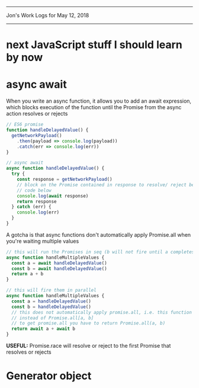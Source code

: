 *****************************************************************

Jon's Work Logs for May 12, 2018

*****************************************************************

# next JavaScript stuff I should learn by now

# async await

When you write an async function, it allows you to add an await expression, which blocks execution of the function until the Promise from the async action resolves or rejects
```js
// ES6 promise
function handleDelayedValue() {
  getNetworkPayload()
    .then(payload => console.log(payload))
    .catch(err => console.log(err))
}

// async await
async function handleDelayedValue() {
  try {
    const response = getNetworkPayload()
    // block on the Promise contained in response to resolve/ reject before running
    // code below
    console.log(await response)
    return response
  } catch (err) {
    console.log(err)
  }
}
```

A gotcha is that async functions don't automatically apply Promise.all when you're waiting multiple values

```js
// this will run the Promises in seq (b will not fire until a completes)
async function handleMultipleValues {
  const a = await handleDelayedValue()
  const b = await handleDelayedValue()
  return a + b
}

// this will fire them in parallel
async function handleMultipleValues {
  const a = handleDelayedValue()
  const b = handleDelayedValue()
  // this does not automatically apply promise.all, i.e. this function will return Promise<a then b>
  // instead of Promise.all[a, b]
  // to get promise.all you have to return Promise.all(a, b)
  return await a + await b
}
```

**USEFUL:** Promise.race will resolve or reject to the first Promise that resolves or rejects

# Generator object

